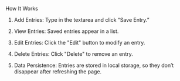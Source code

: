 How It Works

1. Add Entries: Type in the textarea and click “Save Entry.”


2. View Entries: Saved entries appear in a list.


3. Edit Entries: Click the "Edit" button to modify an entry.


4. Delete Entries: Click "Delete" to remove an entry.


5. Data Persistence: Entries are stored in local storage, so they don’t disappear after refreshing the page.